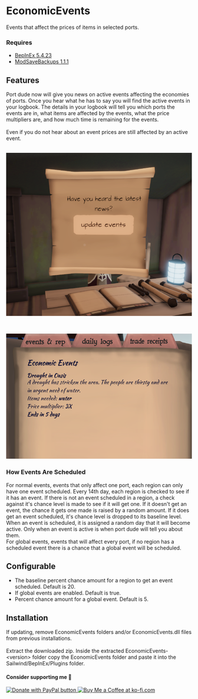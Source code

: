 # EconomicEvents

Events that affect the prices of items in selected ports.

### Requires

* [BepInEx 5.4.23](https://github.com/BepInEx/BepInEx/releases)
* [ModSaveBackups 1.1.1](https://thunderstore.io/c/sailwind/p/RadDude/ModSaveBackups/)

## Features

Port dude now will give you news on active events affecting the economies of ports. Once 
you hear what he has to say you will find the active events in your logbook. The details 
in your logbook will tell you which ports the events are in, what items are affected by 
the events, what the price multipliers are, and how much time is remaining for the events.  
<br>
Even if you do not hear about an event prices are still affected by an active event.  
<br>

![Screenshot of port dude with news](https://github.com/bryon82/SailwindEconomicEvents/blob/main/Screenshots/portDude.png)

<br>

![Screenshot of events log](https://github.com/bryon82/SailwindEconomicEvents/blob/main/Screenshots/eventsLog.png)

### How Events Are Scheduled

For normal events, events that only affect one port, each region can only have one event 
scheduled. Every 14th day, each region is checked to see if it has an event. If there is 
not an event scheduled in a region, a check against it's chance level is made to see if 
it will get one. If it doesn't get an event, the chance it gets one made is raised by a 
random amount. If it does get an event scheduled, it's chance level is dropped to its 
baseline level. When an event is scheduled, it is assigned a random day that it will 
become active. Only when an event is active is when port dude will tell you about them. 
<br>
For global events, events that will affect every port, if no region has a scheduled 
event there is a chance that a global event will be scheduled.

## Configurable

* The baseline percent chance amount for a region to get an event scheduled. Default is 20.
* If global events are enabled. Default is true.
* Percent chance amount for a global event. Default is 5.

## Installation

If updating, remove EconomicEvents folders and/or EconomicEvents.dll files from previous installations.  
<br>
Extract the downloaded zip. Inside the extracted EconomicEvents-\<version\> folder copy 
the EconomicEvents folder and paste it into the Sailwind/BepInEx/Plugins folder.  

#### Consider supporting me 🤗

<a href='https://www.paypal.com/donate/?business=WKY25BB3TSH6E&no_recurring=0&item_name=Thank+you+for+your+support%21+I%27m+glad+you+are+enjoying+my+mods%21&currency_code=USD' target='_blank'><img src="https://www.paypalobjects.com/en_US/i/btn/btn_donate_LG.gif" border="0" alt="Donate with PayPal button" />
<a href='https://ko-fi.com/S6S11DDLMC' target='_blank'><img height='36' style='border:0px;height:36px;' src='https://storage.ko-fi.com/cdn/kofi6.png?v=6' border='0' alt='Buy Me a Coffee at ko-fi.com' /></a>
